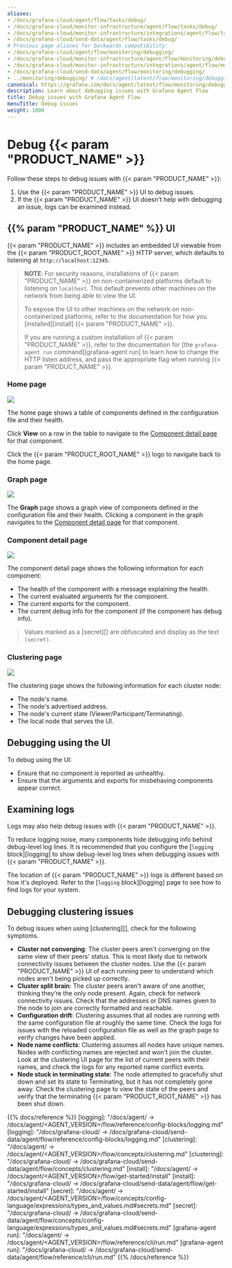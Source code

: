 ```yaml
---
aliases:
- /docs/grafana-cloud/agent/flow/tasks/debug/
- /docs/grafana-cloud/monitor-infrastructure/agent/flow/tasks/debug/
- /docs/grafana-cloud/monitor-infrastructure/integrations/agent/flow/tasks/debug/
- /docs/grafana-cloud/send-data/agent/flow/tasks/debug/
# Previous page aliases for backwards compatibility:
- /docs/grafana-cloud/agent/flow/monitoring/debugging/
- /docs/grafana-cloud/monitor-infrastructure/agent/flow/monitoring/debugging/
- /docs/grafana-cloud/monitor-infrastructure/integrations/agent/flow/monitoring/debugging/
- /docs/grafana-cloud/send-data/agent/flow/monitoring/debugging/
- ../monitoring/debugging/ # /docs/agent/latest/flow/monitoring/debugging/
canonical: https://grafana.com/docs/agent/latest/flow/monitoring/debugging/
description: Learn about debugging issues with Grafana Agent Flow
title: Debug issues with Grafana Agent Flow
menuTitle: Debug issues
weight: 1000
---
```


# Debug {{< param "PRODUCT_NAME" >}}

Follow these steps to debug issues with {{< param "PRODUCT_NAME" >}}:

1. Use the {{< param "PRODUCT_NAME" >}} UI to debug issues.
1. If the {{< param "PRODUCT_NAME" >}} UI doesn't help with debugging an issue, logs can be examined instead.

## {{% param "PRODUCT_NAME" %}} UI

{{< param "PRODUCT_NAME" >}} includes an embedded UI viewable from the {{< param "PRODUCT_ROOT_NAME" >}} HTTP server, which defaults to listening at `http://localhost:12345`.

> **NOTE**: For security reasons, installations of {{< param "PRODUCT_NAME" >}} on non-containerized platforms default to listening on `localhost`.
> This default prevents other machines on the network from being able to view the UI.
>
> To expose the UI to other machines on the network on non-containerized platforms, refer to the documentation for how you [installed][install] {{< param "PRODUCT_NAME" >}}.
>
> If you are running a custom installation of {{< param "PRODUCT_NAME" >}},
> refer to the documentation for [the `grafana-agent run` command][grafana-agent run] to learn how to change the HTTP listen address,
> and pass the appropriate flag when running {{< param "PRODUCT_NAME" >}}.

### Home page

![](../../assets/ui_home_page.png)

The home page shows a table of components defined in the configuration file and their health.

Click **View** on a row in the table to navigate to the [Component detail page](#component-detail-page) for that component.

Click the {{< param "PRODUCT_ROOT_NAME" >}} logo to navigate back to the home page.

### Graph page

![](../../assets/ui_graph_page.png)

The **Graph** page shows a graph view of components defined in the configuration file and their health.
Clicking a component in the graph navigates to the [Component detail page](#component-detail-page) for that component.

### Component detail page

![](../../assets/ui_component_detail_page.png)

The component detail page shows the following information for each component:

* The health of the component with a message explaining the health.
* The current evaluated arguments for the component.
* The current exports for the component.
* The current debug info for the component (if the component has debug info).

> Values marked as a [secret][] are obfuscated and display as the text `(secret)`.

### Clustering page

![](../../assets/ui_clustering_page.png)

The clustering page shows the following information for each cluster node:

* The node's name.
* The node's advertised address.
* The node's current state (Viewer/Participant/Terminating).
* The local node that serves the UI.

## Debugging using the UI

To debug using the UI:

* Ensure that no component is reported as unhealthy.
* Ensure that the arguments and exports for misbehaving components appear correct.

## Examining logs

Logs may also help debug issues with {{< param "PRODUCT_NAME" >}}.

To reduce logging noise, many components hide debugging info behind debug-level log lines.
It is recommended that you configure the [`logging` block][logging] to show debug-level log lines when debugging issues with {{< param "PRODUCT_NAME" >}}.

The location of {{< param "PRODUCT_NAME" >}} logs is different based on how it's deployed.
Refer to the [`logging` block][logging] page to see how to find logs for your system.

## Debugging clustering issues

To debug issues when using [clustering][], check for the following symptoms.

- **Cluster not converging**: The cluster peers aren't converging on the same view of their peers' status.
  This is most likely due to network connectivity issues between the cluster nodes.
  Use the {{< param "PRODUCT_NAME" >}} UI of each running peer to understand which nodes aren't being picked up correctly.
- **Cluster split brain**: The cluster peers aren't aware of one another, thinking they’re the only node present.
  Again, check for network connectivity issues.
  Check that the addresses or DNS names given to the node to join are correctly formatted and reachable.
- **Configuration drift**: Clustering assumes that all nodes are running with the same configuration file at roughly the same time.
  Check the logs for issues with the reloaded configuration file as well as the graph page to verify changes have been applied.
- **Node name conflicts**: Clustering assumes all nodes have unique names.
  Nodes with conflicting names are rejected and won't join the cluster.
  Look at the clustering UI page for the list of current peers with their names, and check the logs for any reported name conflict events.
- **Node stuck in terminating state**: The node attempted to gracefully shut down and set its state to Terminating, but it has not completely gone away.
  Check the clustering page to view the state of the peers and verify that the terminating {{< param "PRODUCT_ROOT_NAME" >}} has been shut down.

{{% docs/reference %}}
[logging]: "/docs/agent/ -> /docs/agent/<AGENT_VERSION>/flow/reference/config-blocks/logging.md"
[logging]: "/docs/grafana-cloud/ -> /docs/grafana-cloud/send-data/agent/flow/reference/config-blocks/logging.md"
[clustering]: "/docs/agent/ -> /docs/agent/<AGENT_VERSION>/flow/concepts/clustering.md"
[clustering]: "/docs/grafana-cloud/ -> /docs/grafana-cloud/send-data/agent/flow/concepts/clustering.md"
[install]: "/docs/agent/ -> /docs/agent/<AGENT_VERSION>/flow/get-started/install"
[install]: "/docs/grafana-cloud/ -> /docs/grafana-cloud/send-data/agent/flow/get-started/install"
[secret]: "/docs/agent/ -> /docs/agent/<AGENT_VERSION>/flow/concepts/config-language/expressions/types_and_values.md#secrets.md"
[secret]: "/docs/grafana-cloud/ -> /docs/grafana-cloud/send-data/agent/flow/concepts/config-language/expressions/types_and_values.md#secrets.md"
[grafana-agent run]: "/docs/agent/ -> /docs/agent/<AGENT_VERSION>/flow/reference/cli/run.md"
[grafana-agent run]: "/docs/grafana-cloud/ -> /docs/grafana-cloud/send-data/agent/flow/reference/cli/run.md"
{{% /docs/reference %}}

